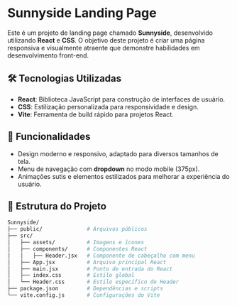 # Sunnyside Landing Page

Este é um projeto de landing page chamado **Sunnyside**, desenvolvido utilizando **React** e **CSS**. O objetivo deste projeto é criar uma página responsiva e visualmente atraente que demonstre habilidades em desenvolvimento front-end.

## 🛠️ Tecnologias Utilizadas

- **React**: Biblioteca JavaScript para construção de interfaces de usuário.
- **CSS**: Estilização personalizada para responsividade e design.
- **Vite**: Ferramenta de build rápido para projetos React.

## 🎯 Funcionalidades

- Design moderno e responsivo, adaptado para diversos tamanhos de tela.
- Menu de navegação com **dropdown** no modo mobile (375px).
- Animações sutis e elementos estilizados para melhorar a experiência do usuário.

## 📂 Estrutura do Projeto

```bash
Sunnyside/
├── public/              # Arquivos públicos
├── src/
│   ├── assets/          # Imagens e ícones
│   ├── components/      # Componentes React
│   │   ├── Header.jsx   # Componente de cabeçalho com menu
│   ├── App.jsx          # Arquivo principal React
│   ├── main.jsx         # Ponto de entrada do React
│   ├── index.css        # Estilo global
│   └── Header.css       # Estilo específico do Header
├── package.json         # Dependências e scripts
└── vite.config.js       # Configurações do Vite
